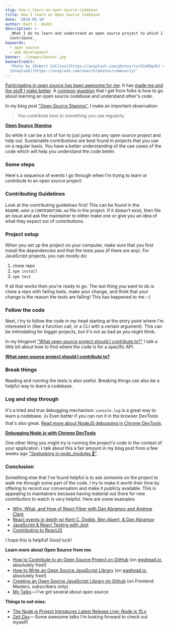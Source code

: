```yaml
---
slug: how-i-learn-an-open-source-codebase
title: How I learn an Open Source Codebase
date: '2018-05-14'
author: Kent C. Dodds
description: >-
  _What I do to learn and understand an open source project to which I want to
  contribute._
keywords:
  - open source
  - web development
banner: ./images/banner.jpg
bannerCredit:
  'Photo by [Robert Collins](https://unsplash.com/photos/tvc5imO5pXk) on
  [Unsplash](https://unsplash.com/search/photos/community)'
---
```


[Participating in open source has been awesome for me](https://blog.kentcdodds.com/how-getting-into-open-source-has-been-awesome-for-me-8480cd756a80).
It has
[made me and the stuff I make better](https://www.youtube.com/watch?v=6mtPPkKchcQ&list=PLV5CVI1eNcJgNqzNwcs4UKrlJdhfDjshf).
A [common](https://github.com/kentcdodds/ama/issues/57)
[question](https://github.com/kentcdodds/ama/issues/264) that I get from folks
is how to go about learning an open source codebase and understand other's code.

In my blog post
["Open Source Stamina"](https://medium.com/@kentcdodds/open-source-stamina-dafd063f9932),
I make an important observation:

> You contribute best to something you use regularly.

[**Open Source Stamina**](https://blog.kentcdodds.com/open-source-stamina-dafd063f9932)

So while it can be a lot of fun to just jump into any open source project and
help out. Sustainable contributions are best found in projects that you use on a
regular basis. You have a better understanding of the use cases of the code
which will help you understand the code better.

### Some steps

Here's a sequence of events I go through when I'm trying to learn or contribute
to an open source project:

### Contributing Guidelines

Look at the contributing guidelines first! This can be found in the
`README.md`or a `CONTRIBUTING.md` file in the project. If it doesn't exist, then
file an issue and ask the maintainer to either make one or give you an idea of
what they expect out of contributions.

### Project setup

When you set up the project on your computer, make sure that you first install
the dependencies and that the tests pass (if there are any). For JavaScript
projects, you can mostly do:

1.  clone repo
2.  `npm install`
3.  `npm test`

If all that works then you're ready to go. The last thing you want to do is
clone a repo with failing tests, make your change, and think that your change is
the reason the tests are failing! This has happened to me :-(

### Follow the code

Next, I try to follow the code in my head starting at the entry point where I'm
interested in (like a function call, or a CLI with a certain argument). This can
be intimidating for bigger projects, but it's not as bad as you might think.

In my blogpost
["What open source project should I contribute to?"](https://medium.com/@kentcdodds/what-open-source-project-should-i-contribute-to-7d50ecfe1cb4)
I talk a little bit about how to find where the code is for a specific API.

[**What open source project should I contribute to?**](https://blog.kentcdodds.com/what-open-source-project-should-i-contribute-to-7d50ecfe1cb4)

### Break things

Reading and running the tests is also useful. Breaking things can also be a
helpful way to learn a codebase.

### Log and step through

It's a tried and true debugging mechanism: `console.log` is a great way to learn
a codebase. 👍 Even better if you can run it in the browser DevTools that's also
great.
[Read more about NodeJS debugging in Chrome DevTools](https://medium.com/@paul_irish/debugging-node-js-nightlies-with-chrome-devtools-7c4a1b95ae27).

[**Debugging Node.js with Chrome DevTools**](https://medium.com/@paul_irish/debugging-node-js-nightlies-with-chrome-devtools-7c4a1b95ae27)

One other thing you might try is running the project's code in the context of
your application. I talk about this a fair amount in my blog post from a few
weeks ago
["Spelunking in node_modules 👷"](/blog/spelunking-in-node-modules-bf165af19968).

### Conclusion

Something else that I've found helpful is to ask someone on the project to walk
me through some part of the code. I try to make it worth their time by offering
to record our conversation and make it publicly available. This is appealing to
maintainers because having material out there for new contributors to watch is
very helpful. Here are some examples:

- [Why, What, and How of React Fiber with Dan Abramov and Andrew Clark](https://www.youtube.com/watch?v=crM1iRVGpGQ&list=PLV5CVI1eNcJi8sor_aQ2AzOeQ3On3suOr)
- [React events in depth w/ Kent C. Dodds, Ben Alpert, & Dan Abramov](https://www.youtube.com/watch?v=dRo_egw7tBc&list=PLV5CVI1eNcJi8sor_aQ2AzOeQ3On3suOr)
- [JavaScript & React Testing with Jest](https://www.youtube.com/watch?v=i31VtyJSM-I&list=PLV5CVI1eNcJi8sor_aQ2AzOeQ3On3suOr)
- [Contributing to ReactJS](https://www.youtube.com/watch?v=wUpPsEcGsg8&list=PLV5CVI1eNcJi8sor_aQ2AzOeQ3On3suOr)

I hope this is helpful! Good luck!

**Learn more about Open Source from me**:

- [How to Contribute to an Open Source Project on GitHub](http://kcd.im/pull-request)
  (on [egghead.io](http://egghead.io/), absolutely free!)
- [How to Write an Open Source JavaScript Library](http://kcd.im/write-oss) (on
  [egghead.io](http://egghead.io/), absolutely free!)
- [Creating an Open Source JavaScript Library on Github](https://frontendmasters.com/courses/open-source/)
  (on Frontend Masters, subscribers only).
- [My Talks](https://kentcdodds.com/talks/) — I've got several about open source

**Things to not miss**:

- [The Node.js Project Introduces Latest Release Line: Node.js 10.x](https://medium.com/the-node-js-collection/the-node-js-project-introduces-latest-release-line-node-js-10-x-bf07abfa9076)
- [Zeit Day](https://zeit.co/day) — Some awesome talks I'm looking forward to
  check out myself!
